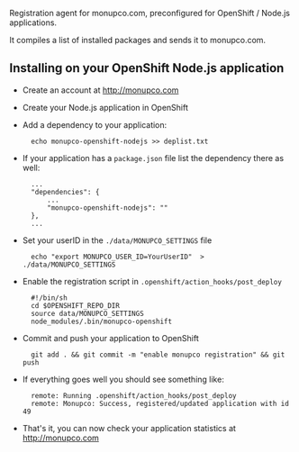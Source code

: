 Registration agent for monupco.com, preconfigured for OpenShift / Node.js
applications. 

It compiles a list of installed packages and sends it to monupco.com.


Installing on your OpenShift Node.js application
----------------------------------------------

- Create an account at http://monupco.com

- Create your Node.js application in OpenShift

- Add a dependency to your application:

        echo monupco-openshift-nodejs >> deplist.txt

- If your application has a `package.json` file list the dependency there as well:

        ...
        "dependencies": {
            ...
            "monupco-openshift-nodejs": ""
        },
        ...

- Set your userID in the `./data/MONUPCO_SETTINGS` file

        echo "export MONUPCO_USER_ID=YourUserID"  > ./data/MONUPCO_SETTINGS

- Enable the registration script in `.openshift/action_hooks/post_deploy`

        #!/bin/sh
        cd $OPENSHIFT_REPO_DIR
        source data/MONUPCO_SETTINGS
        node_modules/.bin/monupco-openshift

- Commit and push your application to OpenShift

        git add . && git commit -m "enable monupco registration" && git push

- If everything goes well you should see something like:

        remote: Running .openshift/action_hooks/post_deploy
        remote: Monupco: Success, registered/updated application with id 49

- That's it, you can now check your application statistics at <http://monupco.com>
